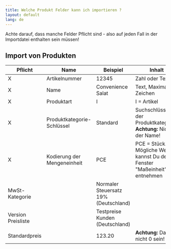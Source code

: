 ```yaml
---
title: Welche Produkt Felder kann ich importieren ?
layout: default
lang: de
---
```



Achte darauf, dass manche Felder Pflicht sind - also auf jeden Fall in der Importdatei enthalten sein müssen!


## Import von Produkten

Pflicht|Name|Beispiel|Inhalt
---|---|---|----
X|Artikelnummer | 12345 | Zahl oder Text
X|Name |Convenience Salat| Text, Maximal 40 Zeichen
X|Produktart | I | I = Artikel
X|Produktkategorie-Schlüssel |Standard | Suchschlüssel der Produktkategorie. **Achtung:** Nicht der Name!
X|Kodierung der Mengeneinheit |PCE | PCE = Stück. Mögliche Werte kannst Du dem Fenster "Maßeinheit" entnehmen
|MwSt-Kategorie||Normaler Steuersatz 19% (Deutschland)
|Version Preisliste||Testpreise Kunden (Deutschland)
|Standardpreis||123.20 |**Achtung:** Darf nicht 0 sein!
